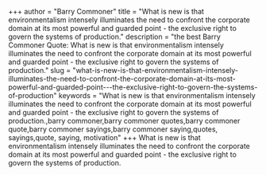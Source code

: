 +++
author = "Barry Commoner"
title = "What is new is that environmentalism intensely illuminates the need to confront the corporate domain at its most powerful and guarded point - the exclusive right to govern the systems of production."
description = "the best Barry Commoner Quote: What is new is that environmentalism intensely illuminates the need to confront the corporate domain at its most powerful and guarded point - the exclusive right to govern the systems of production."
slug = "what-is-new-is-that-environmentalism-intensely-illuminates-the-need-to-confront-the-corporate-domain-at-its-most-powerful-and-guarded-point---the-exclusive-right-to-govern-the-systems-of-production"
keywords = "What is new is that environmentalism intensely illuminates the need to confront the corporate domain at its most powerful and guarded point - the exclusive right to govern the systems of production.,barry commoner,barry commoner quotes,barry commoner quote,barry commoner sayings,barry commoner saying,quotes, sayings,quote, saying, motivation"
+++
What is new is that environmentalism intensely illuminates the need to confront the corporate domain at its most powerful and guarded point - the exclusive right to govern the systems of production.
